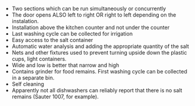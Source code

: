* Two sections which can be run simultaneously or concurrently
* The door opens ALSO left to right OR right to left depending on the instalation.
* Installation above the kitchen counter and not under the counter
* Last washing cycle can be collected for irrigation
* Easy access to the salt container
* Automatic water analysis and adding the appropriate quantity of the salt
* Nets and other fixtures used to prevent turning upside down the plastic cups, light containers.
* Wide and low is better that narrow and high
* Contains grinder for food remains. First washing cycle can be collected in a separate bin. 
* Self cleaning
* Apparently not all dishwashers can reliably report that there is no salt remains (Sauter 1007, for example).


